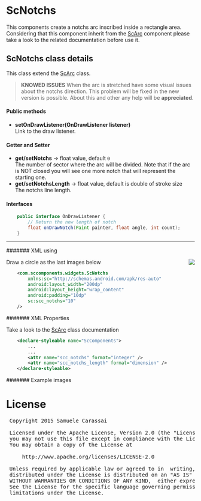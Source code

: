 # ScNotchs
This components create a notchs arc inscribed inside a rectangle area.<br />
Considering that this component inherit from the [ScArc](ScArc) component please take a look to the related documentation before use it.


## ScNotchs class details
This class extend the [ScArc](ScArc) class.

> **KNOWED ISSUES**
> When the arc is stretched have some visual issues about the notchs direction.
> This problem will be fixed in the new version is possible.
> About this and other any help will be **appreciated**.

#### Public methods

- **setOnDrawListener(OnDrawListener listener)**<br />
Link to the draw listener.


#### Getter and Setter
- **get/setNotchs**  -> float value, default <code>0</code><br />
The number of sector where the arc will be divided.
Note that if the arc is NOT closed you will see one more notch that will represent the starting one.
- **get/setNotchsLength**  -> float value, default is double of stroke size<br />
The notchs line length.


#### Interfaces

```java
    public interface OnDrawListener {
        // Return the new length of notch
        float onDrawNotch(Paint painter, float angle, int count);
    }
```

---
####### XML using

Draw a circle as the last images below
<img align="right" src="https://github.com/Paroca72/sc-widgets/blob/master/raw/scnotchs/1.jpg"> 
```xml
    <com.sccomponents.widgets.ScNotchs
        xmlns:sc="http://schemas.android.com/apk/res-auto"
        android:layout_width="200dp"
        android:layout_height="wrap_content"
        android:padding="10dp"
        sc:scc_notchs="10"
    />
```

####### XML Properties

Take a look to the [ScArc](ScArc) class documentation
```xml
    <declare-styleable name="ScComponents">
        ...
        ...
        <attr name="scc_notchs" format="integer" />
        <attr name="scc_notchs_length" format="dimension" />
    </declare-styleable>
```

####### Example images




# License
<pre>
 Copyright 2015 Samuele Carassai

 Licensed under the Apache License, Version 2.0 (the "License");
 you may not use this file except in compliance with the License.
 You may obtain a copy of the License at

     http://www.apache.org/licenses/LICENSE-2.0

 Unless required by applicable law or agreed to in  writing, software
 distributed under the License is distributed on an "AS IS" BASIS,
 WITHOUT WARRANTIES OR CONDITIONS OF ANY KIND,  either express or implied.
 See the License for the specific language governing permissions and
 limitations under the License.
</pre>